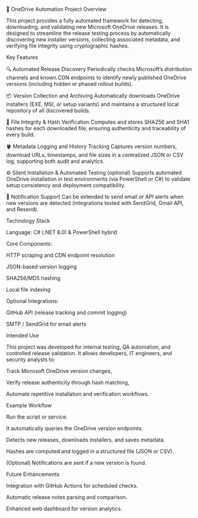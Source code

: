 🧠 OneDrive Automation Project
Overview

This project provides a fully automated framework for detecting, downloading, and validating new Microsoft OneDrive releases.
It is designed to streamline the release testing process by automatically discovering new installer versions, collecting associated metadata, and verifying file integrity using cryptographic hashes.

Key Features

🔍 Automated Release Discovery
Periodically checks Microsoft’s distribution channels and known CDN endpoints to identify newly published OneDrive versions (including hidden or phased rollout builds).

📦 Version Collection and Archiving
Automatically downloads OneDrive installers (EXE, MSI, or setup variants) and maintains a structured local repository of all discovered builds.

🧾 File Integrity & Hash Verification
Computes and stores SHA256 and SHA1 hashes for each downloaded file, ensuring authenticity and traceability of every build.

🪣 Metadata Logging and History Tracking
Captures version numbers, download URLs, timestamps, and file sizes in a centralized JSON or CSV log, supporting both audit and analytics.

⚙️ Silent Installation & Automated Testing (optional)
Supports automated OneDrive installation in test environments (via PowerShell or C#) to validate setup consistency and deployment compatibility.

🔔 Notification Support
Can be extended to send email or API alerts when new versions are detected (integrations tested with SendGrid, Gmail API, and Resend).

Technology Stack

Language: C# (.NET 8.0) & PowerShell hybrid

Core Components:

HTTP scraping and CDN endpoint resolution

JSON-based version logging

SHA256/MD5 hashing

Local file indexing

Optional Integrations:

GitHub API (release tracking and commit logging)

SMTP / SendGrid for email alerts

Intended Use

This project was developed for internal testing, QA automation, and controlled release validation.
It allows developers, IT engineers, and security analysts to:

Track Microsoft OneDrive version changes,

Verify release authenticity through hash matching,

Automate repetitive installation and verification workflows.

Example Workflow

Run the script or service.

It automatically queries the OneDrive version endpoints.

Detects new releases, downloads installers, and saves metadata.

Hashes are computed and logged in a structured file (JSON or CSV).

(Optional) Notifications are sent if a new version is found.

Future Enhancements

Integration with GitHub Actions for scheduled checks.

Automatic release notes parsing and comparison.

Enhanced web dashboard for version analytics.
